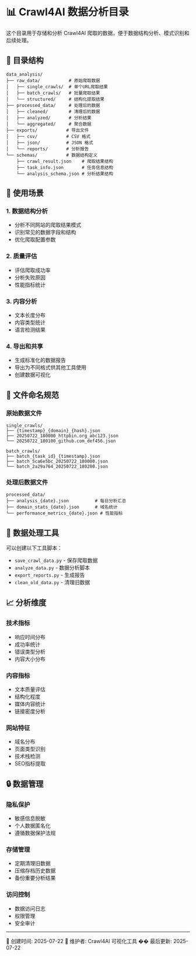 # 📊 Crawl4AI 数据分析目录

这个目录用于存储和分析 Crawl4AI 爬取的数据，便于数据结构分析、模式识别和后续处理。

## 📁 目录结构

```
data_analysis/
├── raw_data/           # 原始爬取数据
│   ├── single_crawls/  # 单个URL爬取结果
│   ├── batch_crawls/   # 批量爬取结果
│   └── structured/     # 结构化提取结果
├── processed_data/     # 处理后的数据
│   ├── cleaned/        # 清理后的数据
│   ├── analyzed/       # 分析结果
│   └── aggregated/     # 聚合数据
├── exports/           # 导出文件
│   ├── csv/           # CSV 格式
│   ├── json/          # JSON 格式
│   └── reports/       # 分析报告
└── schemas/           # 数据结构定义
    ├── crawl_result.json    # 爬取结果结构
    ├── task_info.json       # 任务信息结构
    └── analysis_schema.json # 分析结果结构
```

## 🎯 使用场景

### 1. 数据结构分析
- 分析不同网站的爬取结果模式
- 识别常见的数据字段和结构
- 优化爬取配置参数

### 2. 质量评估
- 评估爬取成功率
- 分析失败原因
- 性能指标统计

### 3. 内容分析
- 文本长度分布
- 内容类型统计
- 语言检测结果

### 4. 导出和共享
- 生成标准化的数据报告
- 导出为不同格式供其他工具使用
- 创建数据可视化

## 📝 文件命名规范

### 原始数据文件
```
single_crawls/
├── {timestamp}_{domain}_{hash}.json
├── 20250722_180000_httpbin.org_abc123.json
└── 20250722_180100_github.com_def456.json

batch_crawls/
├── batch_{task_id}_{timestamp}.json
├── batch_5ca6e5bc_20250722_180000.json
└── batch_2a29a764_20250722_180200.json
```

### 处理后数据文件
```
processed_data/
├── analysis_{date}.json          # 每日分析汇总
├── domain_stats_{date}.json      # 域名统计
└── performance_metrics_{date}.json # 性能指标
```

## 🔧 数据处理工具

可以创建以下工具脚本：
- `save_crawl_data.py` - 保存爬取数据
- `analyze_data.py` - 数据分析脚本
- `export_reports.py` - 生成报告
- `clean_old_data.py` - 清理旧数据

## 📈 分析维度

### 技术指标
- 响应时间分布
- 成功率统计
- 错误类型分析
- 内容大小分布

### 内容指标
- 文本质量评估
- 结构化程度
- 媒体内容统计
- 链接密度分析

### 网站特征
- 域名分布
- 页面类型识别
- 技术栈检测
- SEO指标提取

## 🔒 数据管理

### 隐私保护
- 敏感信息脱敏
- 个人数据匿名化
- 遵循数据保护法规

### 存储管理
- 定期清理旧数据
- 压缩存档历史数据
- 备份重要分析结果

### 访问控制
- 数据访问日志
- 权限管理
- 安全审计

---

📅 创建时间: 2025-07-22
📝 维护者: Crawl4AI 可视化工具
�� 最后更新: 2025-07-22 